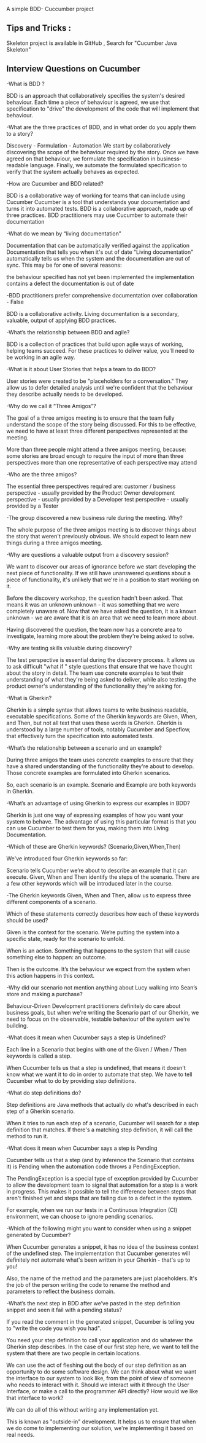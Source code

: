 A simple BDD- Cuccumber project

Tips and Tricks :
----------------------------------------------------------------------------------------------------
Skeleton project is available in GitHub , Search for "Cucumber Java Skeleton"




Interview Questions on Cucumber
----------------------------------------------------------------------------------------------------

-What is BDD ?

BDD is an approach that collaboratively specifies the system's desired behaviour. Each time a piece of behaviour is agreed, we use that specification to "drive" the development of the code that will implement that behaviour.

-What are the three practices of BDD, and in what order do you apply them to a story?

Discovery - Formulation - Automation
We start by collaboratively discovering the scope of the behaviour required by the story. Once we have agreed on that behaviour, we formulate the specification in business-readable language. Finally, we automate the formulated specification to verify that the system actually behaves as expected.

-How are Cucumber and BDD related?

BDD is a collaborative way of working for teams that can include using Cucumber
Cucumber is a tool that understands your documentation and turns it into automated tests.
BDD is a collaborative approach, made up of three practices. BDD practitioners may use Cucumber to automate their documentation

-What do we mean by “living documentation”

Documentation that can be automatically verified against the application
Documentation that tells you when it's out of date
"Living documentation" automatically tells us when the system and the documentation are out of sync. This may be for one of several reasons:

the behaviour specified has not yet been implemented
the implementation contains a defect
the documentation is out of date

-BDD practitioners prefer comprehensive documentation over collaboration - False

BDD is a collaborative activity. Living documentation is a secondary, valuable, output of applying BDD practices.


-What’s the relationship between BDD and agile?

BDD is a collection of practices that build upon agile ways of working, helping teams succeed. For these practices to deliver value, you'll need to be working in an agile way.

-What is it about User Stories that helps a team to do BDD?

User stories were created to be "placeholders for a conversation." They allow us to defer detailed analysis until we're confident that the behaviour they describe actually needs to be developed.

-Why do we call it “Three Amigos”?

The goal of a three amigos meeting is to ensure that the team fully understand the scope of the story being discussed. For this to be effective, we need to have at least three different perspectives represented at the meeting.

More than three people might attend a three amigos meeting, because:
some stories are broad enough to require the input of more than three perspectives
more than one representative of each perspective may attend


-Who are the three amigos?

The essential three perspectives required are:
customer / business perspective - usually provided by the Product Owner
development perspective - usually provided by a Developer
test perspective - usually provided by a Tester


-The group discovered a new business rule during the meeting. Why?

The whole purpose of the three amigos meeting is to discover things about the story that weren't previously obvious. We should expect to learn new things during a three amigos meeting.


-Why are questions a valuable output from a discovery session?

We want to discover our areas of ignorance before we start developing the next piece of functionality. If we still have unanswered questions about a piece of functionality, it's unlikely that we're in a position to start working on it.

Before the discovery workshop, the question hadn't been asked. That means it was an unknown unknown - it was something that we were completely unaware of. Now that we have asked the question, it is a known unknown - we are aware that it is an area that we need to learn more about.

Having discovered the question, the team now has a concrete area to investigate, learning more about the problem they're being asked to solve.

-Why are testing skills valuable during discovery?

The test perspective is essential during the discovery process. It allows us to ask difficult "what if " style questions that ensure that we have thought about the story in detail. The team use concrete examples to test their understanding of what they're being asked to deliver, while also testing the product owner's understanding of the functionality they're asking for.


-What is Gherkin?

Gherkin is a simple syntax that allows teams to write business readable, executable specifications. 
Some of the Gherkin keywords are Given, When, and Then, but not all text that uses these words is Gherkin.
Gherkin is understood by a large number of tools, notably Cucumber and Specflow, that effectively turn the specification into automated tests.

-What’s the relationship between a scenario and an example?

During three amigos the team uses concrete examples to ensure that they have a shared understanding of the functionality they're about to develop. Those concrete examples are formulated into Gherkin scenarios.

So, each scenario is an example.
Scenario and Example are both keywords in Gherkin.

-What’s an advantage of using Gherkin to express our examples in BDD?

Gherkin is just one way of expressing examples of how you want your system to behave. The advantage of using this particular format is that you can use Cucumber to test them for you, making them into Living Documentation.

-Which of these are Gherkin keywords? (Scenario,Given,When,Then)

We've introduced four Gherkin keywords so far: 

Scenario tells Cucumber we’re about to describe an example that it can execute.
Given, When and Then identify the steps of the scenario.
There are a few other keywords which will be introduced later in the course.

-The Gherkin keywords Given, When and Then, allow us to express three different components of a scenario.

Which of these statements correctly describes how each of these keywords should be used?

Given is the context for the scenario. We’re putting the system into a specific state, ready for the scenario to unfold.

When is an action. Something that happens to the system that will cause something else to happen: an outcome.

Then is the outcome. It’s the behaviour we expect from the system when this action happens in this context.

-Why did our scenario not mention anything about Lucy walking into Sean’s store and making a purchase?

Behaviour-Driven Development practitioners definitely do care about business goals, but when we're writing the Scenario part of our Gherkin, we need to focus on the observable, testable behaviour of the system we're building.


-What does it mean when Cucumber says a step is Undefined?

Each line in a Scenario that begins with one of the Given / When / Then keywords is called a step.

When Cucumber tells us that a step is undefined, that means it doesn't know what we want it to do in order to automate that step. We have to tell Cucumber what to do by providing step definitions.

-What do step definitions do?

Step definitions are Java methods that actually do what's described in each step of a Gherkin scenario.

When it tries to run each step of a scenario, Cucumber will search for a step definition that matches. If there's a matching step definition, it will call the method to run it.

-What does it mean when Cucumber says a step is Pending

Cucumber tells us that a step (and by inference the Scenario that contains it) is Pending when the automation code throws a PendingException.

The PendingException is a special type of exception provided by Cucumber to allow the development team to signal that automation for a step is a work in progress. This makes it possible to tell the difference between steps that aren't finished yet and steps that are failing due to a defect in the system.

For example, when we run our tests in a Continuous Integration (CI) environment, we can choose to ignore pending scenarios.

-Which of the following might you want to consider when using a snippet generated by Cucumber?

When Cucumber generates a snippet, it has no idea of the business context of the undefined step. The implementation that Cucumber generates will definitely not automate what's been written in your Gherkin - that's up to you! 

Also, the name of the method and the parameters are just placeholders. It's the job of the person writing the code to rename the method and parameters to reflect the business domain.

-What’s the next step in BDD after we’ve pasted in the step definition snippet and seen it fail with a pending status?

If you read the comment in the generated snippet, Cucumber is telling you to "write the code you wish you had".

You need your step definition to call your application and do whatever the Gherkin step describes. In the case of our first step here, we want to tell the system that there are two people in certain locations.

We can use the act of fleshing out the body of our step definition as an opportunity to do some software design. We can think about what we want the interface to our system to look like, from the point of view of someone who needs to interact with it. Should we interact with it through the User Interface, or make a call to the programmer API directly? How would we like that interface to work?

We can do all of this without writing any implementation yet.

This is known as "outside-in" development. It helps us to ensure that when we do come to implementing our solution, we're implementing it based on real needs.


